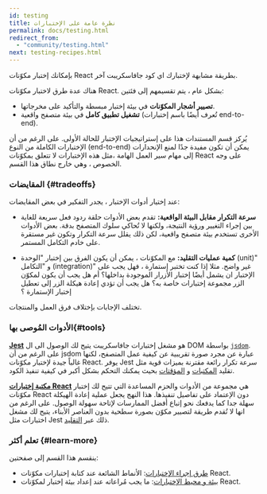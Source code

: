 ```yaml
---
id: testing
title: نظرة عامة على الإختبارات
permalink: docs/testing.html
redirect_from:
  - "community/testing.html"
next: testing-recipes.html
---
```


بإمكانك إختبار مكوّنات React بطريقة مشابهة لإختبارك اي كود جافاسكريبت آخر.

هناك عدة طرق لاختبار مكوّنات React. بشكل عام ، يتم تقسيمهم إلى فئتين:

* **تصيير أشجار المكوّنات** في بيئة إختبار مبسطة والتأكيد على مخرجاتها.
* **تشغيل تطبيق كامل** في بيئة متصفح واقعية (تُعرف أيضًا باسم إختبارات  end-to-end).

يُركز قسم المستندات هذا على إستراتيجيات الإختبار للحالة الأولى. على الرغم من أن الإختبارات الكاملة من النوع (end-to-end) يمكن أن تكون مفيدة جدًا لمنع الإنحدارات إلى مهام سير العمل الهامة ،مثل هذه الإختبارات لا تتعلق بمكوّنات React على وجه الخصوص ، وهي خارج نطاق هذا القسم.

### المقايضات {#tradeoffs}

عند إختيار أدوات الإختبار ، يجدر التفكير في بعض المقايضات:
* **سرعة التكرار مقابل البيئة الواقعية:** تقدم بعض الأدوات حلقة ردود فعل سريعة للغاية بين إجراء التغيير ورؤية النتيجة، ولكنها لا تُحاكي سلوك المتصفح بدقة. بعض الأدوات الأخرى تستخدم بيئة متصفح واقعية، لكن ذلك يقلل سرعة التكرار وتكون غير مستقرة على خادم التكامل المستمر.

* **كمية عمليات التقليد:** مع المكوّنات ، يمكن أن يكون الفرق بين إختبار "الوحدة (unit)" و "التكامل (integration)" غير واضح. مثلا إذا كنت تختبر إستمارة ، فهل يجب على الإختبار ان يشمل أيضًا إختبار الأزرار الموجودة بداخلها؟ أم هل يجب أن يكون لمكوّن الزر مجموعة إختبارات خاصة به؟ هل يجب أن تؤدي إعادة هيكلة الزر إلى تعطيل إختبار الإستمارة ؟

تختلف الإجابات بإختلاف فرق العمل والمنتجات.

### الأدوات المُوصى بها{#tools}

**[Jest](https://facebook.github.io/jest/)** هو مشغل إختبارات جافاسكريبت يتيح لك الوصول الى ال DOM بواسطة [`jsdom`](/docs/testing-environments.html#mocking-a-rendering-surface). على الرغم من أن jsdom عبارة عن مجرد صورة تقريبية عن كيفية عمل المتصفح، لكنها غالباً جيدة لإختبار مكوّنات React. يوفر Jest سرعة تكرار رائعة مقترنة بميزات قوية مثل تقليد  [المكتبات](/docs/testing-environments.html#mocking-modules) و [المؤقتات](/docs/testing-environments.html#mocking-timers) بحيث يمكنك التحكم بشكل أكبر في كيفية تنفيذ الكود.

**[مكتبة إختبارات React](https://testing-library.com/react)** هي مجموعة من الأدوات والحزم المساعدة التي تتيح لك  إختبار مكوّنات React دون الإعتماد على تفاصيل تنفيذها. هذا  النهج يجعل عملية إعادة الهيكلة سهلة جدا كما يدفعك نحو إتباع أفضل الممارسات لإتاحة سهولة الوصول. على الرغم من انها لا تُقدم طريقة لتصيير مكوّن بصورة سطحية بدون العناصر الأبناء، يتيح لك مشغل اختبارات مثل Jest ذلك عبر [التقليد](/docs/testing-recipes.html#mocking-modules).

### تعلم أكثر {#learn-more}

ينقسم هذا القسم إلى صفحتين:

- [طرق إجراء الإختبارات](/docs/testing-recipes.html): الأنماط الشائعة عند كتابة إختبارات مكوّنات React.  
- [بيئة و محيط الإختبارات](/docs/testing-environments.html): ما يجب مُراعاته عند إعداد بيئة إختبار لمكوّنات React.
